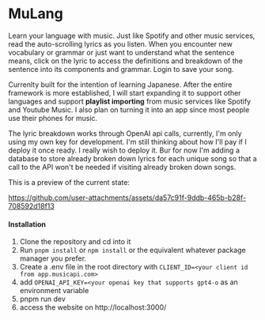 # MuLang
Learn your language with music. Just like Spotify and other music services, read the auto-scrolling lyrics as you listen. When you encounter new vocabulary or grammar or just want to understand what the sentence means, click on the lyric to access the definitions and breakdown of the sentence into its components and grammar. Login to save your song.

Currenlty built for the intention of learning Japanese. After the entire framework is more established, I will start expanding it to support other languages and support **playlist importing** from music services like Spotify and Youtube Music. I also plan on turning it into an app since most people use their phones for music.

The lyric breakdown works through OpenAI api calls, currently, I'm only using my own key for development. I'm still thinking about how I'll pay if I deploy it once ready. I really wish to deploy it. Bur for now I'm adding a database to store already broken down lyrics for each unique song so that a call to the API won't be needed if visiting already broken down songs.

This is a preview of the current state:

https://github.com/user-attachments/assets/da57c91f-9ddb-465b-b28f-708592d18f13




#### Installation
1. Clone the repository and cd into it
2. Run `pnpm install` or `npm install` or the equivalent whatever package manager you prefer.
3. Create a .env file in the root directory with `CLIENT_ID=<your client id from app.musicapi.com>`
4. add `OPENAI_API_KEY=<your openai key that supports gpt4-o` as an environment variable
5. pnpm run dev
6. access the website on http://localhost:3000/
